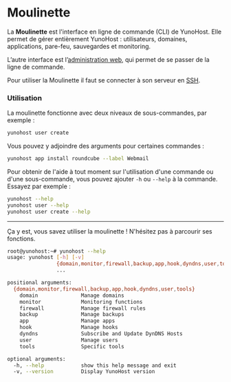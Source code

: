 # Moulinette

La **Moulinette** est l'interface en ligne de commande (CLI) de YunoHost. Elle permet de gérer entièrement YunoHost : utilisateurs, domaines, applications, pare-feu, sauvegardes et monitoring.

L’autre interface est l’[administration web](/admin_fr), qui permet de se passer de la ligne de commande.

Pour utiliser la Moulinette il faut se connecter à son serveur en [SSH](/ssh_fr).

### Utilisation

La moulinette fonctionne avec deux niveaux de sous-commandes, par exemple :
```bash
yunohost user create
```

Vous pouvez y adjoindre des arguments pour certaines commandes :
```bash
yunohost app install roundcube --label Webmail
```

Pour obtenir de l'aide à tout moment sur l'utilisation d'une commande ou d'une sous-commande, vous pouvez ajouter ```-h``` ou ```--help``` à la commande. Essayez par exemple :
```bash
yunohost --help
yunohost user --help
yunohost user create --help
```

--- 

Ça y est, vous savez utiliser la moulinette ! N'hésitez pas à parcourir ses fonctions.
```bash
root@yunohost:~# yunohost --help
usage: yunohost [-h] [-v]
                {domain,monitor,firewall,backup,app,hook,dyndns,user,tools}
                ...

positional arguments:
  {domain,monitor,firewall,backup,app,hook,dyndns,user,tools}
    domain              Manage domains
    monitor             Monitoring functions
    firewall            Manage firewall rules
    backup              Manage backups
    app                 Manage apps
    hook                Manage hooks
    dyndns              Subscribe and Update DynDNS Hosts
    user                Manage users
    tools               Specific tools

optional arguments:
  -h, --help            show this help message and exit
  -v, --version         Display YunoHost version
```
